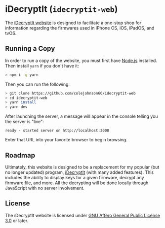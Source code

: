 # iDecryptIt (`idecryptit-web`)

The [iDecryptIt website](https://idecryptit.com/) is designed to facilitate a one-stop shop for information regarding the firmwares used in iPhone OS, iOS, iPadOS, and tvOS.

## Running a Copy

In order to run a copy of the website, you must first have [Node.js](https://nodejs.org/en/) installed.
Then install `yarn` if you don't have it:

```bash
> npm i -g yarn
```

Then you can run the following:

```bash
> git clone https://github.com/colejohnson66/idecryptit-web
> cd idecryptit-web
> yarn install
> yarn dev
```

After launching the server, a message will appear in the console telling you the server is "live":
```
ready - started server on http://localhost:3000
```
Enter that URL into your favorite browser to begin browsing.

## Roadmap

Ultimately, this website is designed to be a replacement for my popular (but no longer updated) program, [iDecryptIt](https://sourceforge.net/projects/idecryptit/) (with many added features).
This includes the ability to display keys for a given firmware, decrypt any firmware file, and more.
All the decrypting will be done locally through JavaScript with no server involvement.

## License

The iDecryptIt website is licensed under [GNU Affero General Public License 3.0](https://www.gnu.org/licenses/agpl-3.0.en.html) or later.
